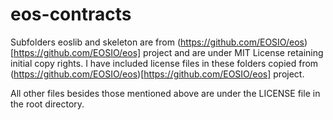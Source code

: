 # eos-contracts

Subfolders eoslib and skeleton are from (https://github.com/EOSIO/eos)[https://github.com/EOSIO/eos] project and are under MIT License retaining initial copy rights. I have included license files in these folders copied from (https://github.com/EOSIO/eos)[https://github.com/EOSIO/eos] project.

All other files besides those mentioned above are under the LICENSE file in the root directory.